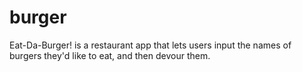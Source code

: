 # burger
Eat-Da-Burger! is a restaurant app that lets users input the names of burgers they'd like to eat, and then devour them.
